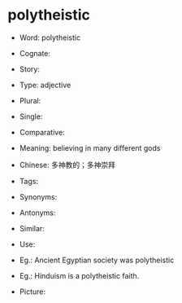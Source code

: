 # polytheistic

- Word: polytheistic
- Cognate: 
- Story: 

- Type: adjective
- Plural: 
- Single: 
- Comparative: 
- Meaning: believing in many different gods
- Chinese: 多神教的；多神崇拜
- Tags: 
- Synonyms: 
- Antonyms: 
- Similar: 
- Use: 
- Eg.: Ancient Egyptian society was polytheistic
- Eg.: Hinduism is a polytheistic faith.
- Picture: 

